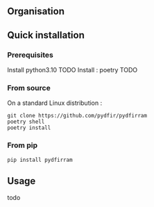 ## Organisation

## Quick installation

### Prerequisites 
Install python3.10
TODO
Install : poetry 
TODO

### From source
On a standard Linux distribution :
```shell
git clone https://github.com/pydfir/pydfirram
poetry shell
poetry install
```
### From pip

```shell
pip install pydfirram
```
## Usage

todo

